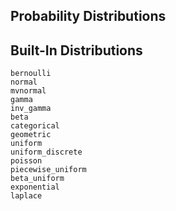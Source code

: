 ## Probability Distributions

## Built-In Distributions

```@docs
bernoulli
normal
mvnormal
gamma
inv_gamma
beta
categorical
geometric
uniform
uniform_discrete
poisson
piecewise_uniform
beta_uniform
exponential
laplace
```
